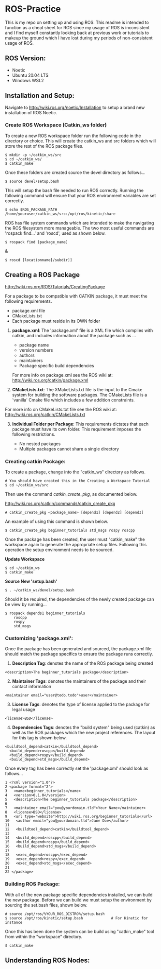 # ROS-Practice

This is my repo on setting up and using ROS. This readme is intended to function as a cheat sheet for ROS since my usage of ROS is inconsistent and I find myself constantly looking back at previous work or tutorials to makeup the ground which I have lost during my periods of non-consistent usage of ROS.

## ROS Version:

* Noetic
* Ubuntu 20.04 LTS
* Windows WSL2

## Installation and Setup:

Navigate to http://wiki.ros.org/noetic/Installation to setup a brand new installation of ROS Noetic.

### Create ROS Workspace (Catkin_ws folder)
To create a new ROS workspace folder run the following code in the directory or choice. This will create the catkin_ws and src folders which will store the rest of the ROS package files.

```
$ mkdir -p ~/catkin_ws/src
$ cd ~/catkin_ws/
$ catkin_make
```

Once these folders are created source the devel directory as follows...

```
$ source devel/setup.bash
```

This will setup the bash file needed to run ROS correctly. Running the following command will ensure that your ROS environment variables are set correctly.
 ```
 $ echo $ROS_PACKAGE_PATH
 /home/youruser/catkin_ws/src:/opt/ros/kinetic/share
 ```

 ROS has file system commands which are intended to make the navigating the ROS filesystem more manageable. The two most useful commands are 'rospack find...' and 'roscd', used as shown below.

 ```
$ rospack find [package_name]
 ```
 &
 ```
$ roscd [locationname[/subdir]]
 ```

## Creating a ROS Package

http://wiki.ros.org/ROS/Tutorials/CreatingPackage

For a package to be compatible with CATKIN package, it must meet the following requirements.

* package.xml file
* CMakeLists.txt
* Each package must reside in its OWN folder


 1. **package.xml**: The 'package.xml' file  is a XML file which complies with catkin, and includes information about the package such as ...
    * package name
    * version numbers
    * authors
    * maintainers
    * Package specific build dependencies

    For more info on package.xml see the ROS wiki at: http://wiki.ros.org/catkin/package.xml

2. **CMakeLists.txt**: The XMakeLists.txt file is the input to the Cmake system for building the software packages. The CMakeLists file is a 'vanilla' Cmake file which includes a few addition constraints.

For more info on CMakeLists.txt file see the ROS wiki at: http://wiki.ros.org/catkin/CMakeLists.txt

3. **Individual Folder per Package**: This requirements dictates that each package must have its own folder. This requirement imposes the following restrictions.

   * No nested packages
   * Multiple packages cannot share a single directory

### Creating catkin Package:

To create a package, change into the "catkin_ws" directory as follows.

```
# You should have created this in the Creating a Workspace Tutorial
$ cd ~/catkin_ws/src
```

Then use the command *catkin_create_pkg*, as documented below.

http://wiki.ros.org/catkin/commands/catkin_create_pkg

```
# catkin_create_pkg <package_name> [depend1] [depend2] [depend3]
```

An example of using this command is shown below.

```
$ catkin_create_pkg beginner_tutorials std_msgs rospy roscpp
```

Once the package has been created, the user must "catkin_make" the workspace again to generate the appropriate setup files. Following this operation the setup environment needs to be sourced.

**Update Workspace**
```
$ cd ~/catkin_ws
$ catkin_make
```

**Source New 'setup.bash'**
```
$ . ~/catkin_ws/devel/setup.bash
```

Should it be required, the dependencies of the newly created package can be view by running...
```
$ rospack depends1 beginner_tutorials
    roscpp
    rospy
    std_msgs
```


### Customizing 'package.xml':
Once the package has been generated and sourced, the package.xml file should match the package specifics to ensure the package runs correctly.

1. **Description Tag**: denotes the name of the ROS package being created

```
<description>The beginner_tutorials package</description>
```

2. **Maintainer Tags**: denotes the maintainers of the package and their contact information

```
<maintainer email="user@todo.todo">user</maintainer>
```
3. **License Tags**: denotes the type of license applied to the package for legal usage

```
<license>BSD</license>
```
4. **Dependencies Tags**: denotes the "build system" being used (catkin) as well as the ROS packages which the new project references. The layout for this tag is shown below.  

```
<buildtool_depend>catkin</buildtool_depend>
  <build_depend>roscpp</build_depend>
  <build_depend>rospy</build_depend>
  <build_depend>std_msgs</build_depend>
```

Once every tag has been correctly set the 'package.xml' should look as follows...

```
1 <?xml version="1.0"?>
2 <package format="2">
3   <name>beginner_tutorials</name>
4   <version>0.1.0</version>
5   <description>The beginner_tutorials package</description>
6
7   <maintainer email="you@yourdomain.tld">Your Name</maintainer>
8   <license>BSD</license>
9   <url type="website">http://wiki.ros.org/beginner_tutorials</url>
10   <author email="you@yourdomain.tld">Jane Doe</author>
11
12   <buildtool_depend>catkin</buildtool_depend>
13
14   <build_depend>roscpp</build_depend>
15   <build_depend>rospy</build_depend>
16   <build_depend>std_msgs</build_depend>
17
18   <exec_depend>roscpp</exec_depend>
19   <exec_depend>rospy</exec_depend>
20   <exec_depend>std_msgs</exec_depend>
21
22 </package>
```

### Building ROS Package:

With all of the new package specific dependencies installed, we can build the new package. Before we can build we must setup the environment by sourcing the set.bash files, shown below.

```
# source /opt/ros/%YOUR_ROS_DISTRO%/setup.bash
$ source /opt/ros/kinetic/setup.bash             # For Kinetic for instance
```

Once this has been done the system can be build using "catkin_make" tool from within the "workspace" directory.

```
$ catkin_make
```


## Understanding ROS Nodes:

